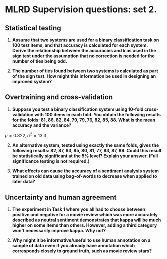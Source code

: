 # MLRD Supervision questions: set 2.

## Statistical testing

1. **Assume that two systems are used for a binary classification task on 100 test items, and that accuracy is calculated for each system. Derive the relationship between the accuracies and $k$ as used in the sign test under the assumption that no correction is needed for the number of ties being odd.**



2. **The number of ties found between two systems is calculated as part of the sign test. How might this information be used in designing an improved system?**



## Overtraining and cross-validation

1. **Suppose you test a binary classification system using 10-fold cross-validation with 100 items in each fold. You obtain the following results for the folds: 81, 86, 82, 84, 79, 79, 76, 82, 85, 88. What is the mean accuracy and the variance?**

$\mu = 0.822, \sigma^2 = 13.3$

2. **An alternative system, tested using exactly the same folds, gives the following results: 82, 87, 83, 85, 80, 81, 77, 83, 87, 89. Could this result be statistically significant at the 5% level? Explain your answer. (Full significance testing is not required.)**



3. **What effects can cause the accuracy of a sentiment analysis system trained on old data using bag-of-words to decrease when applied to later data?**

## Uncertainty and human agreement

1. **The experiment in Task 1 where you all had to choose between positive and negative for a movie review which was more accurately described as neutral sentiment demonstrates that kappa will be much higher on some items than others. However, adding a third category won't necessarily improve kappa. Why not?**

2. **Why might it be informative/useful to use human annotation on a sample of data even if you already have annotation which corresponds closely to ground truth, such as movie review stars?**
